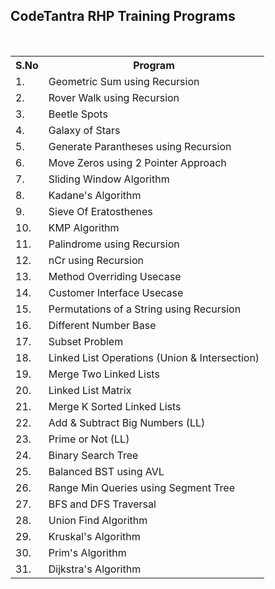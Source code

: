 <h2>CodeTantra RHP Training Programs</h2>
<br>
<table>        
  <tr>
    <th>S.No</th>  
    <th>Program</th>
  </tr>    
  <tr>
    <td>1.</td>
    <td>Geometric Sum using Recursion</td>
  </tr>
  <tr>
    <td>2.</td>
    <td>Rover Walk using Recursion</td>
  </tr>
 <tr>
    <td>3.</td>
    <td>Beetle Spots</td>
  </tr>
 <tr>
    <td>4.</td>
    <td>Galaxy of Stars</td>
  </tr>
 <tr>
    <td>5.</td>
    <td>Generate Parantheses using Recursion</td>
  </tr>
 <td>6.</td>
    <td>Move Zeros using 2 Pointer Approach</td>
  </tr>
 </tr>
 <td>7.</td>
    <td>Sliding Window Algorithm</td>
  </tr>
 <td>8.</td>
    <td>Kadane's Algorithm</td>
  </tr>
 <td>9.</td>
    <td>Sieve Of Eratosthenes</td>
  </tr>
 <td>10.</td>
    <td>KMP Algorithm</td>
  </tr>
 <td>11.</td>
    <td>Palindrome using Recursion</td>
  </tr>
 <td>12.</td>
    <td>nCr using Recursion</td>
  </tr>
 <td>13.</td>
    <td>Method Overriding Usecase</td>
  </tr>
 <td>14.</td>
    <td>Customer Interface Usecase</td>
  </tr>
 <td>15.</td>
    <td>Permutations of a String using Recursion</td>
  </tr>
 <td>16.</td>
    <td>Different Number Base</td>
  </tr>
 <td>17.</td>
    <td>Subset Problem</td>
  </tr>
    <td>18.</td>
    <td>Linked List Operations (Union & Intersection)</td>
  </tr>
</tr>
 <td>19.</td>
    <td>Merge Two Linked Lists</td>
  </tr>
</tr>
 <td>20.</td>
    <td>Linked List Matrix</td>
  </tr>
    <td>21.</td>
    <td>Merge K Sorted Linked Lists</td>
  </tr>
       <td>22.</td>
    <td>Add & Subtract Big Numbers (LL)</td>
  </tr>
       </tr>
       <td>23.</td>
    <td>Prime or Not (LL)</td>
  </tr>
  </tr>
       </tr>
       <td>24.</td>
    <td>Binary Search Tree</td>
  </tr>
  </tr>
       </tr>
       <td>25.</td>
    <td>Balanced BST using AVL</td>
  </tr>
  </tr>
       </tr>
       <td>26.</td>
    <td>Range Min Queries using Segment Tree</td>
  </tr>
  </tr>
       </tr>
       <td>27.</td>
    <td>BFS and DFS Traversal</td>
  </tr>
  </tr>
       </tr>
       <td>28.</td>
    <td>Union Find Algorithm</td>
  </tr>
  </tr>
       </tr>
       <td>29.</td>
    <td>Kruskal's Algorithm</td>
  </tr>
  </tr>
       </tr>
       <td>30.</td>
    <td>Prim's Algorithm</td>
  </tr>
  </tr>
       </tr>
       <td>31.</td>
    <td>Dijkstra's Algorithm</td>
  </tr>
</table>
